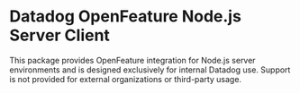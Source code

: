 # Datadog OpenFeature Node.js Server Client

This package provides OpenFeature integration for Node.js server environments and is designed exclusively for internal Datadog use. Support is not provided for external organizations or third-party usage.
